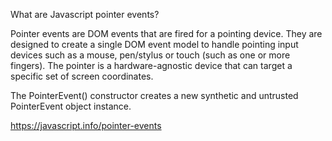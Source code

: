 What are Javascript pointer events?

Pointer events are DOM events that are fired for a pointing device. They are designed to create a single DOM event model to handle pointing input devices such as a mouse, pen/stylus or touch (such as one or more fingers). The pointer is a hardware-agnostic device that can target a specific set of screen coordinates.

The PointerEvent() constructor creates a new synthetic and untrusted PointerEvent object instance.

https://javascript.info/pointer-events
